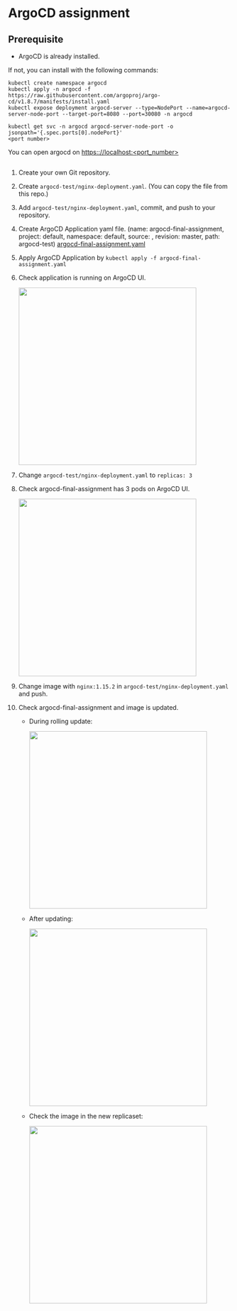 # ArgoCD assignment

## Prerequisite

- ArgoCD is already installed.

If not, you can install with the following commands:

```
kubectl create namespace argocd
kubectl apply -n argocd -f https://raw.githubusercontent.com/argoproj/argo-cd/v1.8.7/manifests/install.yaml
kubectl expose deployment argocd-server --type=NodePort --name=argocd-server-node-port --target-port=8080 --port=30080 -n argocd
```

```
kubectl get svc -n argocd argocd-server-node-port -o jsonpath='{.spec.ports[0].nodePort}'
<port number>
```

You can open argocd on [https:://localhost:<port_number>]()

##

1. Create your own Git repository.
1. Create `argocd-test/nginx-deployment.yaml`. (You can copy the file from this repo.)
1. Add `argocd-test/nginx-deployment.yaml`, commit, and push to your repository.
1. Create ArgoCD Application yaml file. (name: argocd-final-assignment, project: default, namespace: default, source: <your git repository>, revision: master, path: argocd-test) [argocd-final-assignment.yaml]()
1. Apply ArgoCD Application by `kubectl apply -f argocd-final-assignment.yaml`
1. Check application is running on ArgoCD UI.

    <img src="argocd-final-assignment-01.png" width="400"/>

1. Change `argocd-test/nginx-deployment.yaml` to `replicas: 3`
1. Check argocd-final-assignment has 3 pods on ArgoCD UI.

    <img src="argocd-final-assignment-02.png" width="400"/>

1. Change image with `nginx:1.15.2` in `argocd-test/nginx-deployment.yaml` and push.
1. Check argocd-final-assignment and image is updated.
    - During rolling update:

        <img src="argocd-final-assignment-03.png" width="400"/>

    - After updating:

        <img src="argocd-final-assignment-04.png" width="400"/>

    - Check the image in the new replicaset:

        <img src="argocd-final-assignment-05.png" width="400"/>
